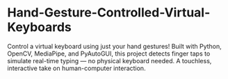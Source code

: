 # Hand-Gesture-Controlled-Virtual-Keyboards
Control a virtual keyboard using just your hand gestures! Built with Python, OpenCV, MediaPipe, and PyAutoGUI, this project detects finger taps to simulate real-time typing — no physical keyboard needed. A touchless, interactive take on human-computer interaction.
